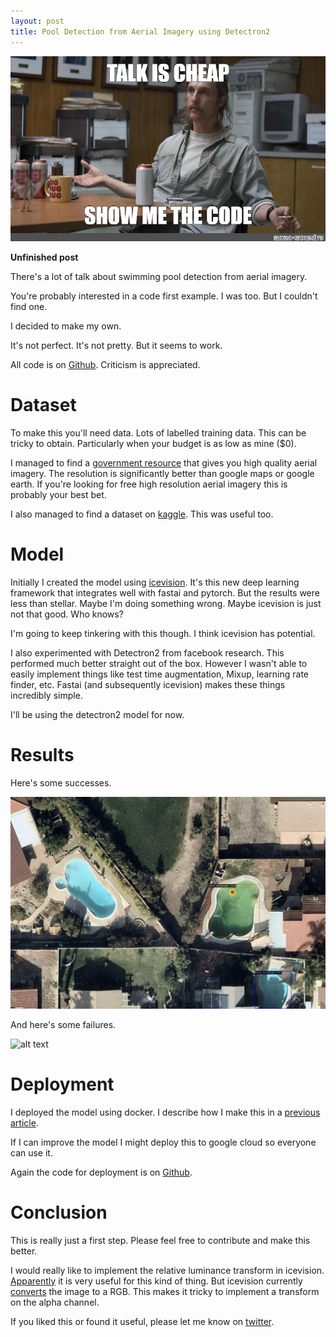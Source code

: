 ```yaml
---
layout: post
title: Pool Detection from Aerial Imagery using Detectron2
---
```

![alt text](/images/aerial_object_detection/meme.jpg)

<!-- <sub>Image by Nick Dambrosia on [Unsplash](https://unsplash.com/photos/XN1wsJMh2lo)</sub> -->

__Unfinished post__

There's a lot of talk about swimming pool detection from aerial imagery.

You're probably interested in a code first example. I was too. But I couldn't find one.

I decided to make my own.

It's not perfect. It's not pretty. But it seems to work.

All code is on [Github](https://github.com/spiyer99/aerial_object_detection). Criticism is appreciated. 

# Dataset

To make this you'll need data. Lots of labelled training data. This can be tricky to obtain. Particularly when your budget is as low as mine ($0). 

I managed to find a [government resource](https://maps.six.nsw.gov.au/) that gives you high quality aerial imagery. The resolution is significantly better than google maps or google earth. If you're looking for free high resolution aerial imagery this is probably your best bet. 

I also managed to find a dataset on [kaggle](https://www.kaggle.com/kbhartiya83/swimming-pool-and-car-detection). This was useful too.

# Model

Initially I created the model using [icevision](https://github.com/airctic/icevision/). It's this new deep learning framework that integrates well with fastai and pytorch. But the results were less than stellar. Maybe I'm doing something wrong. Maybe icevision is just not that good. Who knows? 

I'm going to keep tinkering with this though. I think icevision has potential.

I also experimented with Detectron2 from facebook research. This performed much better straight out of the box. However I wasn't able to easily implement things like test time augmentation, Mixup, learning rate finder, etc. Fastai (and subsequently icevision) makes these things incredibly simple.

I'll be using the detectron2 model for now.

# Results

Here's some successes.

![alt text](/images/aerial_object_detection/success.png)

And here's some failures. 

![alt text](/images/aerial_object_detection/failure.png)

# Deployment

I deployed the model using docker. I describe how I make this in a [previous article](https://spiyer99.github.io/Detectron2-Web-App/).

If I can improve the model I might deploy this to google cloud so everyone can use it.

Again the code for deployment is on [Github](https://github.com/spiyer99/aerial_object_detection).


# Conclusion

This is really just a first step. Please feel free to contribute and make this better. 

I would really like to implement the relative luminance transform in icevision. [Apparently](https://towardsdatascience.com/weekend-project-detecting-solar-panels-from-satellite-imagery-f6f5d5e0da40) it is very useful for this kind of thing. But icevision currently [converts](https://github.com/airctic/icevision/blob/5a92bcd0ec8aa791ce9f37aded7763b09fe0e8be/icevision/utils/imageio.py#L13) the image to a RGB. This makes it tricky to implement a transform on the alpha channel.

If you liked this or found it useful, please let me know on [twitter](https://twitter.com/neeliyer11).




